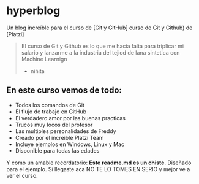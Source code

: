 # hyperblog
Un blog increíble para el curso de [Git y GitHub] curso de Git y Github) de [Platzi]
> El curso de Git y Github es lo que me hacia falta para triplicar mi salario y lanzarme a la industria del tejiod de lana sintetica con Machine Learnign
> - niñita

## En este curso vemos de todo:
* Todos los comandos de Git
* El flujo de trabajo en GitHub
* El verdadero amor por las buenas practicas
* Trucos muy locos del profesor
* Las multiples personalidades de Freddy
* Creado por el increible Platzi Team
* Incluye ejemplos en Windows, Linux y Mac
* Disponible para todas las edades

Y como un amable recordatorio: **Este readme.md es un chiste**. Diseñado para el ejemplo. Si llegaste aca NO TE LO TOMES EN SERIO y mejor ve a ver el curso.